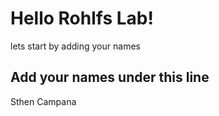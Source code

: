 # Hello Rohlfs Lab!
lets start by adding your names

## Add your names under this line
Sthen Campana